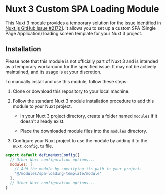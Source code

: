 # Nuxt 3 Custom SPA Loading Module

This Nuxt 3 module provides a temporary solution for the issue identified in [Nuxt.js GitHub Issue #21721](https://github.com/nuxt/nuxt/issues/21721). It allows you to set up a custom SPA (Single Page Application) loading screen template for your Nuxt 3 project.

## Installation

Please note that this module is not officially part of Nuxt 3 and is intended as a temporary workaround for the specified issue. It may not be actively maintained, and its usage is at your discretion.

To manually install and use this module, follow these steps:

1. Clone or download this repository to your local machine.

2. Follow the standard Nuxt 3 module installation procedure to add this module to your Nuxt project.

   - In your Nuxt 3 project directory, create a folder named `modules` if it doesn't already exist.

   - Place the downloaded module files into the `modules` directory.

3. Configure your Nuxt project to use the module by adding it to the `nuxt.config.ts` file.

```js
export default defineNuxtConfig({
  // Other Nuxt configuration options...
  modules: [
    // Add the module by specifying its path in your project.
    '@/modules/spa-loading-template/module'
  ],
  // Other Nuxt configuration options...
}
```